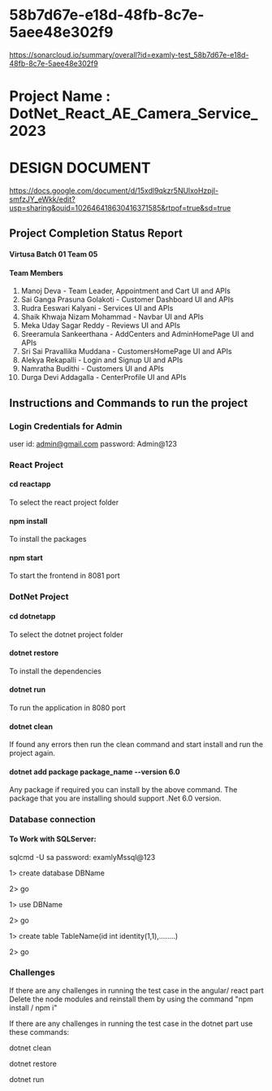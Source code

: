 # 58b7d67e-e18d-48fb-8c7e-5aee48e302f9
https://sonarcloud.io/summary/overall?id=examly-test_58b7d67e-e18d-48fb-8c7e-5aee48e302f9

# Project Name : DotNet_React_AE_Camera_Service_2023

# DESIGN DOCUMENT
https://docs.google.com/document/d/15xdl9qkzr5NUlxoHzpjl-smfzJY_eWkk/edit?usp=sharing&ouid=102646418630416371585&rtpof=true&sd=true

## Project Completion Status Report

#### Virtusa Batch 01 Team 05

#### Team Members

1. Manoj Deva - Team Leader, Appointment and Cart UI and APIs
2. Sai Ganga Prasuna Golakoti - Customer Dashboard UI and APIs
3. Rudra Eeswari Kalyani - Services UI and APIs
4. Shaik Khwaja Nizam Mohammad - Navbar UI and APIs
5. Meka Uday Sagar Reddy - Reviews UI and APIs
6. Sreeramula Sankeerthana - AddCenters and AdminHomePage UI and APIs
7. Sri Sai Pravallika Muddana - CustomersHomePage UI and APIs
8. Alekya Rekapalli - Login and Signup UI and APIs
9. Namratha Budithi - Customers UI and APIs
10. Durga Devi Addagalla - CenterProfile UI and APIs

## Instructions and Commands to run the project

### Login Credentials for Admin
user id: admin@gmail.com
password: Admin@123

### React Project

#### cd reactapp
To select the react project folder
#### npm install
To install the packages
#### npm start
To start the frontend in 8081 port

### DotNet Project

#### cd dotnetapp
To select the dotnet project folder
#### dotnet restore
To install the dependencies
#### dotnet run
To run the application in 8080 port
#### dotnet clean
If found any errors then run the clean command and start install and run the project again.
#### dotnet add package package_name --version 6.0
Any package if required you can install by the above command. The package that you are installing should support .Net 6.0 version.

### Database connection

#### To Work with SQLServer:
sqlcmd -U sa 
password: examlyMssql@123

  
1> create database DBName


2> go


1> use DBName


2> go


1> create table TableName(id int identity(1,1),........)


2> go

### Challenges

If there are any challenges in running the test case in the angular/ react part
Delete the node modules and reinstall them by using the command
"npm install / npm i"

If there are any challenges in running the test case in the dotnet part
use these commands:


dotnet clean


dotnet restore


dotnet run